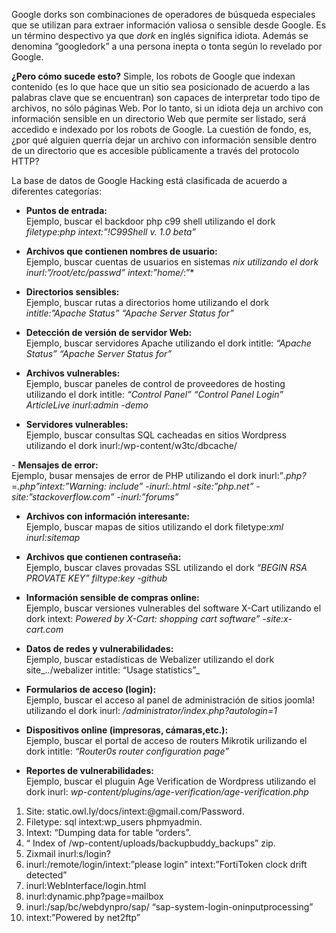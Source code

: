 Google dorks son combinaciones de operadores de búsqueda especiales que se utilizan para extraer información valiosa o sensible desde Google. Es un término despectivo ya que _dork_ en inglés significa idiota. Además se denomina “googledork” a una persona inepta o tonta según lo revelado por Google.

**¿Pero cómo sucede esto?** Simple, los robots de Google que indexan contenido (es lo que hace que un sitio sea posicionado de acuerdo a las palabras clave que se encuentran) son capaces de interpretar todo tipo de archivos, no sólo páginas Web. Por lo tanto, si un idiota deja un archivo con información sensible en un directorio Web que permite ser listado, será accedido e indexado por los robots de Google. La cuestión de fondo, es, ¿por qué alguien querría dejar un archivo con información sensible dentro de un directorio que es accesible públicamente a través del protocolo HTTP?

La base de datos de Google Hacking está clasificada de acuerdo a diferentes categorías:

-   **Puntos de entrada:**  
    Ejemplo, buscar el backdoor php c99 shell utilizando el dork _filetype:php intext:”!C99Shell v. 1.0 beta”_
    
-   **Archivos que contienen nombres de usuario:**  
    Ejemplo, buscar cuentas de usuarios en sistemas _nix utilizando el dork inurl:”/root/etc/passwd” intext:”home/_:”*
    
-   **Directorios sensibles:**  
    Ejemplo, buscar rutas a directorios home utilizando el dork _intitle:”Apache Status” “Apache Server Status for”_
    
-   **Detección de versión de servidor Web:**  
    Ejemplo, buscar servidores Apache utilizando el dork intitle: _“Apache Status” “Apache Server Status for”_
    
-   **Archivos vulnerables:**  
    Ejemplo, buscar paneles de control de proveedores de hosting utilizando el dork intitle: _“Control Panel” “Control Panel Login” ArticleLive inurl:admin -demo_
    
-   **Servidores vulnerables:**  
    Ejemplo, buscar consultas SQL cacheadas en sitios Wordpress utilizando el dork inurl:/wp-content/w3tc/dbcache/
    

- **Mensajes de error:**  
Ejemplo, busar mensajes de error de PHP utilizando el dork inurl:”_.php?_=_.php”intext:”Warning: include” -inurl:.html -site:”php.net” -site:”stackoverflow.com” -inurl:”forums”_

-   **Archivos con información interesante:**  
    Ejemplo, buscar mapas de sitios utilizando el dork filetype:_xml inurl:sitemap_
    
-   **Archivos que contienen contraseña:**  
    Ejemplo, buscar claves provadas SSL utilizando el dork _“BEGIN RSA PROVATE KEY” filtype:key -github_
    
-   **Información sensible de compras online:**  
    Ejemplo, buscar versiones vulnerables del software X-Cart utilizando el dork intext: _Powered by X-Cart: shopping cart software” -site:x-cart.com_
    
-   **Datos de redes y vulnerabilidades:**  
    Ejemplo, buscar estadísticas de Webalizer utilizando el dork site_._._/webalizer intitle: “Usage statistics”_
    
-   **Formularios de acceso (login):**  
    Ejemplo, buscar el acceso al panel de administración de sitios joomla! utilizando el dork inurl: _/administrator/index.php?autologin=1_
    
-   **Dispositivos online (impresoras, cámaras,etc.):**  
    Ejemplo, buscar el portal de acceso de routers Mikrotik urilizando el dork intitle: _“Router0s router configuration page”_
    
-   **Reportes de vulnerabilidades:**  
    Ejemplo, buscar el pluguin Age Verification de Wordpress utilizando el dork inurl: _wp-content/plugins/age-verification/age-verification.php_
    

1.  Site: static.owl.ly/docs/intext:@gmail.com/Password.
2.  Filetype: sql intext:wp_users phpmyadmin.
3.  Intext: “Dumping data for table “orders”.
4.  “ Index of /wp-content/uploads/backupbuddy_backups” zip.
5.  Zixmail inurl:s/login?
6.  inurl:/remote/login/intext:”please login” intext:”FortiToken clock drift detected”
7.  inurl:WebInterface/login.html
8.  inurl:dynamic.php?page=mailbox
9.  inurl:/sap/bc/webdynpro/sap/ “sap-system-login-oninputprocessing”
10.  intext:”Powered by net2ftp”